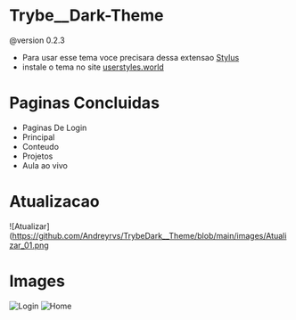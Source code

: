 # Trybe__Dark-Theme 
@version 0.2.3
- Para usar esse tema voce precisara dessa extensao [Stylus](https://chrome.google.com/webstore/detail/stylus/clngdbkpkpeebahjckkjfobafhncgmne?hl=pt-BR)
- instale o tema no site [userstyles.world](https://userstyles.world/style/3932/trybe-darkmode)

# Paginas Concluidas
- Paginas De Login
- Principal
- Conteudo
- Projetos
- Aula ao vivo

# Atualizacao
![Atualizar](https://github.com/Andreyrvs/TrybeDark__Theme/blob/main/images/Atualizar_01.png

# Images
![Login](https://github.com/Andreyrvs/TrybeDark__Theme/blob/main/images/Login.png)
![Home](https://github.com/Andreyrvs/TrybeDark__Theme/blob/main/images/HomePage.png)

